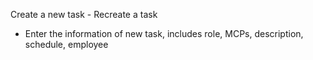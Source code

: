Create a new task - Recreate a task
- Enter the information of new task, includes role, MCPs, description, schedule, employee
